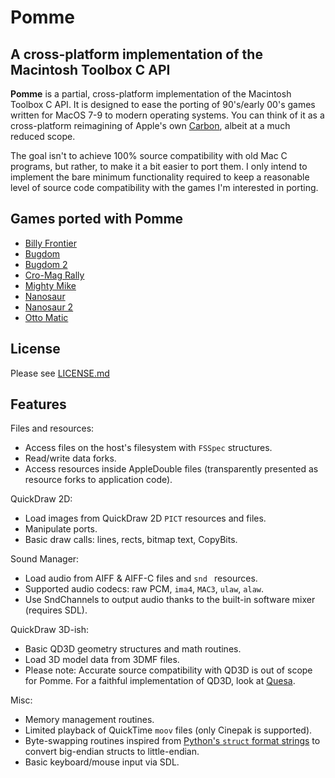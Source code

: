 # Pomme

## A cross-platform implementation of the Macintosh Toolbox C API

**Pomme** is a partial, cross-platform implementation of the Macintosh Toolbox C API. It is designed to ease the porting of 90's/early 00's games written for MacOS 7-9 to modern operating systems. You can think of it as a cross-platform reimagining of Apple's own [Carbon](https://en.wikipedia.org/wiki/Carbon_(API)), albeit at a much reduced scope.

The goal isn't to achieve 100% source compatibility with old Mac C programs, but rather, to make it a bit easier to port them. I only intend to implement the bare minimum functionality required to keep a reasonable level of source code compatibility with the games I'm interested in porting.

## Games ported with Pomme

- [Billy Frontier](https://github.com/jorio/BillyFrontier)
- [Bugdom](https://github.com/jorio/Bugdom)
- [Bugdom 2](https://github.com/jorio/Bugdom2)
- [Cro-Mag Rally](https://github.com/jorio/CroMagRally)
- [Mighty Mike](https://github.com/jorio/MightyMike)
- [Nanosaur](https://github.com/jorio/Nanosaur)
- [Nanosaur 2](https://github.com/jorio/Nanosaur2)
- [Otto Matic](https://github.com/jorio/OttoMatic)

## License

Please see [LICENSE.md](LICENSE.md)

## Features

Files and resources:
- Access files on the host's filesystem with `FSSpec` structures.
- Read/write data forks.
- Access resources inside AppleDouble files (transparently presented as resource forks to application code).
  
QuickDraw 2D:
- Load images from QuickDraw 2D `PICT` resources and files.
- Manipulate ports.
- Basic draw calls: lines, rects, bitmap text, CopyBits.
  
Sound Manager:
- Load audio from AIFF & AIFF-C files and `snd ` resources.
- Supported audio codecs: raw PCM, `ima4`, `MAC3`, `ulaw`, `alaw`.
- Use SndChannels to output audio thanks to the built-in software mixer (requires SDL).

QuickDraw 3D-ish:
- Basic QD3D geometry structures and math routines. 
- Load 3D model data from 3DMF files.
- Please note: Accurate source compatibility with QD3D is out of scope for Pomme. For a faithful implementation of QD3D, look at [Quesa](https://github.com/jwwalker/quesa).

Misc:
- Memory management routines.
- Limited playback of QuickTime `moov` files (only Cinepak is supported).
- Byte-swapping routines inspired from [Python's `struct` format strings](https://docs.python.org/3/library/struct.html#struct-format-strings) to convert big-endian structs to little-endian.
- Basic keyboard/mouse input via SDL.

